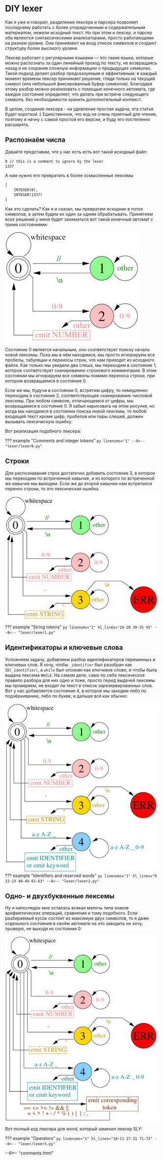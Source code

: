 # DIY lexer

Как я уже и говорил, разделение лексера и парсера позволяет последнему работать с более упорядоченным и содержательным материалом, нежели исходный текст.
Но при этом и лексер, и парсер оба являются синтаксическими анализаторами, просто работающими на разном уровне.
Они принимают на вход список символов и создают структуру более высокого уровня.

Лексер работает с регулярными языками — это такие языки, которые можно распознать за один линейный проход по тексту, не возвращаясь назад и не сохраняя сложную информацию о предыдущих символах.
Такой подход делает разбор предсказуемым и эффективным: в каждый момент времени лексер принимает решение, глядя только на текущий символ (или небольшой фиксированный буфер символов).
Благодаря этому разбор можно реализовать с помощью конечного автомата, где каждое состояние определяет, что делать при встрече следующего символа, без необходимости хранить дополнительный контекст.

В целом, создание лексера - на удивление простая задача, эта статья будет короткой :)
Единственное, что код не очень приятный для чтения, поэтому я начну с самой простой его версии, и буду его постепенно расширять.

## Распознаём числа

Давайте представим, что у нас есть есть вот такой исходный файл:
```
0 // this is a comment to ignore by the lexer
1337
```

А нам нужно его превратить в более осмысленные лексемы
```
[
    INTEGER(0),
    INTEGER(1337)
]
```
Как это сделать?
Как я и сказал, мы превратим исходник в поток символов, а затем будем их один за одним обрабатывать.
Принятием всех решений у меня будет заниматься вот такой конечный автомат с тремя состояниями:

![](lexer/lexer0.png)

Состояние 0 является начальным, оно соответствует поиску начала новой лексемы.
Пока мы в нём находимся, мы просто игнорируем все пробелы, табуляции и переносы строк, что нам приходят из исходного файла.
Как только мы увидели два слеша, мы переходим в состояние 1, которое соответствует сканированию строкового комментария.
В этом состоянии мы игнорируем все символы помимо переноса строки, при котором возвращаемся в состояние 0.

Если же мы, будучи в состоянии 0, встретим цифру, то немедленно переходим в состояние 2, соответствующее сканированию числовой лексемы.
При любом символе, отличающемся от цифры, мы возвращаемся в состояние 0.
Я забыл нарисовать на этом рисунке, но когда мы находимся в состоянии поиска новой лексемы, то любой входящий текст кроме цифр, пробелов или пары слешей, должен вызывать лексическую ошибку.

Вот реализация подобного лексера:

??? example "Comments and integer tokens"
    ```py linenums="1"
    --8<-- "lexer/lexer0.py"
    ```

## Строки
Для распознавания строк достаточно добавить состояние 3, в которое мы переходим по встреченной кавычке, и из которого по встреченной же кавычке мы выходим.
Если же до второй кавычки нам встретился перенос строки, то это лексическая ошибка.

![](lexer/lexer1.png)

??? example "String tokens"
    ```py linenums="1" hl_lines="19-20 30-35 45"
    --8<-- "lexer/lexer1.py"
    ```

## Идентификаторы и ключевые слова
Усложняем задачу, добавляем разбор идентификаторов переменных и ключевых слов.
Я хочу, чтобы `_identifier` был разобран как `ID(_identifier)`, а `while` был опознан как ключевое слово, и чтобы была выдана лексема `WHILE`.
На самом деле, само по себе лексическое правило разбора для них одно и тоже, просто перед выдачей лексемы мы проверяем, не входит ли текст в список зарезервированных слов.
Вот у нас добавляется состояние 4, в которое мы заходим либо по подчёркиванию, либо по букве, и дальше всё как обычно:

![](lexer/lexer2.png)
??? example "Identifiers and reserved words"
    ```py linenums="1" hl_lines="9 22-23 40-49 61-63"
    --8<-- "lexer/lexer2.py"
    ```

## Одно- и двухбуквенные лексемы
Ну и напоследок мне осталась всякая мелочь типа знаков арифметических операций, сравнения и тому подобного.
Если разбираемый кусок состоит из максимум двух символов, то я даже отдельного состояния в своём автомате на это заводить не хочу, проверю, не выходя из состояния 0:

![](lexer/lexer3.png)

Вот полный код лексера для *wend*, который заменил лексер SLY:

??? example "Operators"
    ```py linenums="1" hl_lines="10-11 27-31 71-72"
    --8<-- "lexer/lexer3.py"
    ```

--8<-- "comments.html"
